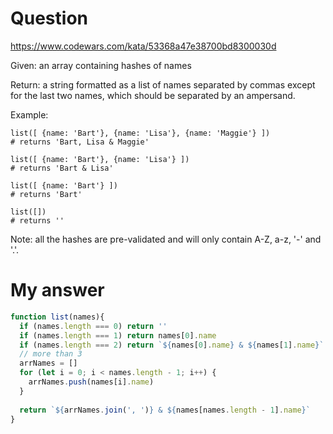 # Question

https://www.codewars.com/kata/53368a47e38700bd8300030d

Given: an array containing hashes of names

Return: a string formatted as a list of names separated by commas except for the last two names, which should be separated by an ampersand.

Example:

```
list([ {name: 'Bart'}, {name: 'Lisa'}, {name: 'Maggie'} ])
# returns 'Bart, Lisa & Maggie'

list([ {name: 'Bart'}, {name: 'Lisa'} ])
# returns 'Bart & Lisa'

list([ {name: 'Bart'} ])
# returns 'Bart'

list([])
# returns ''
```

Note: all the hashes are pre-validated and will only contain A-Z, a-z, '-' and '.'.

# My answer

```javascript
function list(names){
  if (names.length === 0) return ''
  if (names.length === 1) return names[0].name
  if (names.length === 2) return `${names[0].name} & ${names[1].name}`
  // more than 3
  arrNames = []
  for (let i = 0; i < names.length - 1; i++) {
    arrNames.push(names[i].name)
  }
  
  return `${arrNames.join(', ')} & ${names[names.length - 1].name}`
}
```